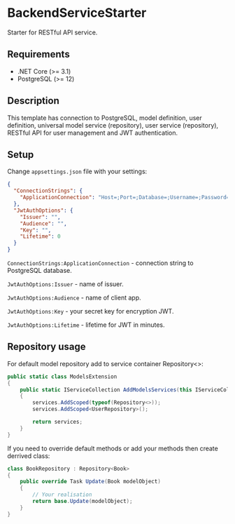 # BackendServiceStarter
Starter for RESTful API service.

## Requirements
* .NET Core (>= 3.1)
* PostgreSQL (>= 12)

## Description
This template has connection to PostgreSQL, model definition, user definition, universal model service (repository), user service (repository), RESTful API for user management and JWT authentication.

## Setup
Change `appsettings.json` file with your settings:
```json
{
  "ConnectionStrings": {
    "ApplicationConnection": "Host=;Port=;Database=;Username=;Password="
  },
  "JwtAuthOptions": {
    "Issuer": "",
    "Audience": "",
    "Key": "",
    "Lifetime": 0
  }
}
```

`ConnectionStrings:ApplicationConnection` - connection string to PostgreSQL database.

`JwtAuthOptions:Issuer` - name of issuer.

`JwtAuthOptions:Audience` - name of client app.

`JwtAuthOptions:Key` - your secret key for encryption JWT.

`JwtAuthOptions:Lifetime` - lifetime for JWT in minutes.

## Repository usage
For default model repository add to service container Repository<>:
```csharp
public static class ModelsExtension
{
    public static IServiceCollection AddModelsServices(this IServiceCollection services)
    {
        services.AddScoped(typeof(Repository<>));
        services.AddScoped<UserRepository>();

        return services;
    }
}
```
If you need to override default methods or add your methods then create derrived class:
```csharp
class BookRepository : Repository<Book>
{
    public override Task Update(Book modelObject)
    {
        // Your realisation
        return base.Update(modelObject);
    }
}
```
